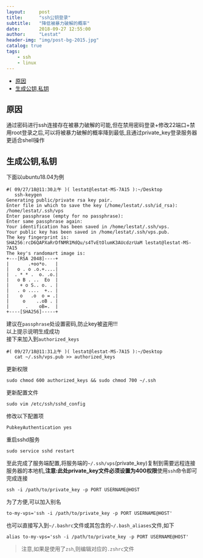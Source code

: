 ```yaml
---
layout:     post
title:      "ssh公钥登录"
subtitle:   "降低被暴力破解的概率"
date:       2018-09-27 12:55:00
author:     "Lestat"
header-img: "img/post-bg-2015.jpg"
catalog: true
tags:
    - ssh
    - linux
---
```


- [原因](#%E5%8E%9F%E5%9B%A0)
- [生成公钥,私钥](#%E7%94%9F%E6%88%90%E5%85%AC%E9%92%A5%E7%A7%81%E9%92%A5)

## 原因
通过密码进行ssh连接存在被暴力破解的可能,但在禁用密码登录+修改22端口+禁用root登录之后,可以将被暴力破解的概率降到最低,且通过private_key登录服务器更适合shell操作

## 生成公钥,私钥
下面以ubuntu18.04为例
```shell
#( 09/27/18@11:30上午 )( lestat@lestat-MS-7A15 ):~/Desktop
   ssh-keygen
Generating public/private rsa key pair.
Enter file in which to save the key (/home/lestat/.ssh/id_rsa): /home/lestat/.ssh/vps
Enter passphrase (empty for no passphrase): 
Enter same passphrase again: 
Your identification has been saved in /home/lestat/.ssh/vps.
Your public key has been saved in /home/lestat/.ssh/vps.pub.
The key fingerprint is:
SHA256:rcD6QAPXaRrDfNMR1MdQu/s4TvEtOlumK3AUcdzrUaM lestat@lestat-MS-7A15
The key's randomart image is:
+---[RSA 2048]----+
|       .+oo*o.   |
|   o . o .o.+....|
|  . * * .  o. .o.|
|   o B . ..  Eo  |
|    + o S.. o. . |
|   . o ....  +.. |
|    o   .o  o = .|
|     o    ..oB . |
|      .    oB=.  |
+----[SHA256]-----+
```
建议在`passphrase`处设置密码,防止key被盗用!!!  
以上提示说明生成成功  
接下来加入到`authorized_keys`  
```shell
#( 09/27/18@11:31上午 )( lestat@lestat-MS-7A15 ):~/Desktop
   cat ~/.ssh/vps.pub >> authorized_keys
```
更新权限
```shell
sudo chmod 600 authorized_keys && sudo chmod 700 ~/.ssh
```
更新配置文件
```shell
sudo vim /etc/ssh/sshd_config
```
修改以下配置项
```shell
PubkeyAuthentication yes
```
重启sshd服务
```shell
sudo service sshd restart
```

至此完成了服务端配置,将服务端的`~/.ssh/vps`(private_key)复制到需要远程连接服务器的本地机,**注意:此处private_key文件必须设置为400权限**使用`ssh`命令即可完成连接
```shell
ssh -i /path/to/private_key -p PORT USERNAME@HOST
```
为了方便,可以加入别名
```shell
to-my-vps='ssh -i /path/to/private_key -p PORT USERNAME@HOST'
```
也可以直接写入到`~/.bashrc`文件或其包含的`~/.bash_aliases`文件,如下
```shell
alias to-my-vps='ssh -i /path/to/private_key -p PORT USERNAME@HOST'
```

> 注意,如果是使用了`zsh`,则编辑对应的`.zshrc`文件